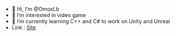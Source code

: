 - 👋 Hi, I’m @OmoxLb
- 👀 I’m interested in video game
- 🌱 I’m currently learning C++ and C# to work on Unity and Unreal
- Link : [Site](https://theolecluse.notion.site/Portfolio-L-cluse-Th-o-7c71df09aa48491dab24a7706ed8875b?pvs=74)

<!---
OmoxLb/OmoxLb is a ✨ special ✨ repository because its `README.md` (this file) appears on your GitHub profile.
You can click the Preview link to take a look at your changes.
--->
